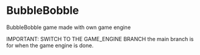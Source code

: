 # BubbleBobble
BubbleBobble game made with own game engine

IMPORTANT: SWITCH TO THE GAME_ENGINE BRANCH
the main branch is for when the game engine is done.
